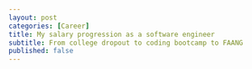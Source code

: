 ```yaml
---
layout: post
categories: [Career]
title: My salary progression as a software engineer
subtitle: From college dropout to coding bootcamp to FAANG
published: false
---
```

